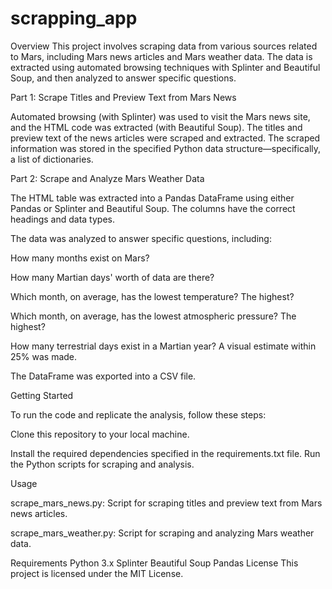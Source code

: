 # scrapping_app

Overview
This project involves scraping data from various sources related to Mars, including Mars news articles and Mars weather data. The data is extracted using automated browsing techniques with Splinter and Beautiful Soup, and then analyzed to answer specific questions.

Part 1: Scrape Titles and Preview Text from Mars News

Automated browsing (with Splinter) was used to visit the Mars news site, and the HTML code was extracted (with Beautiful Soup).
The titles and preview text of the news articles were scraped and extracted.
The scraped information was stored in the specified Python data structure—specifically, a list of dictionaries.

Part 2: Scrape and Analyze Mars Weather Data 

The HTML table was extracted into a Pandas DataFrame using either Pandas or Splinter and Beautiful Soup. The columns have the correct headings and data types.

The data was analyzed to answer specific questions, including:

How many months exist on Mars?

How many Martian days' worth of data are there?

Which month, on average, has the lowest temperature? The highest?

Which month, on average, has the lowest atmospheric pressure? The highest?

How many terrestrial days exist in a Martian year? A visual estimate within 25% was made.

The DataFrame was exported into a CSV file.

Getting Started

To run the code and replicate the analysis, follow these steps:


Clone this repository to your local machine.

Install the required dependencies specified in the requirements.txt file.
Run the Python scripts for scraping and analysis.

Usage

scrape_mars_news.py: Script for scraping titles and preview text from Mars news articles.

scrape_mars_weather.py: Script for scraping and analyzing Mars weather data.

Requirements
Python 3.x
Splinter
Beautiful Soup
Pandas
License
This project is licensed under the MIT License.

